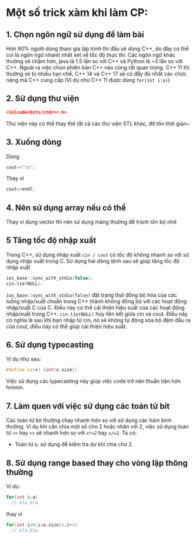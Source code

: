# Một số trick xàm khi làm CP:
## 1. Chọn ngôn ngữ sử dụng để làm bài
Hơn 90% người dùng tham gia lập trình thi đấu sẽ dùng C++, do đây có thể coi là ngôn ngữ nhanh nhất xét về tốc độ thực thi. Các ngôn ngữ khác thường sẽ chậm hơn, java là 1.5 lần so với C++ và Python là ~3 lần so với C++.
Ngoài ra việc chọn phiên bản C++ nào cũng rất quan trọng. C++ 11 thì thường sẽ bị nhiều hạn chế, C++ 14 và C++ 17 sẽ có đầy đủ nhất các chức năng mà C++ cung cấp (Ví dụ như C++ 11 được dùng  ```for(int i:a)```)

## 2. Sử dụng thư viện
```cpp
#inlcude<bits/stdc++.h>
```
Thư viện này có thể thay thế tất cả các thư viện STL khác, đỡ tốn thời gian~

## 3. Xuống dòng
Dùng
```cpp
cout<<"\n";
```
Thay vì
```cpp
cout<<endl;
```

## 4. Nên sử dụng array nếu có thể
Thay vì dùng vector thì nên sử dụng mảng thường để tránh tốn bộ nhớ

## 5 Tăng tốc độ nhập xuất
Trong C++, sử dụng nhập xuất ```cin / cout``` có tốc độ không nhanh so với sử dụng nhập xuất trong C.
Sử dụng hai dòng lệnh sau sẽ giúp tăng tốc độ nhập xuất
```cpp
ios_base::sync_with_stdio(false);
cin.tie(NULL);
```
```ios_base::sync_with_stdio(false)``` đặt trạng thái đồng bộ hóa của các luồng nhập/xuất chuẩn trong C++ thành không đồng bộ với các hoạt động nhập/xuất C của C. Điều này có thể cải thiện hiệu suất của các hoạt động nhập/xuất trong C++. ```cin.tie(NULL)``` hủy liên kết giữa cin và cout. Điều này có nghĩa là sau khi bạn nhập từ cin, nó sẽ không tự động xóa bộ đệm đầu ra của cout, điều này có thể giúp cải thiện hiệu suất.

## 6. Sử dụng typecasting
Ví dụ như sau:
```cpp
#define sz(x) (int)x.size()
```
Việc sử dụng các typecasting này giúp việc code trở nên thuẩn tiện hơn hmmm.

## 7. Làm quen với việc sử dụng các toán tử bit
Các toán tử bit thường chạy nhanh hơn so với sử dụng các hàm bình thường. Ví dụ khi cần chia một số cho 2 hoặc nhân với 2, việc sử dụng toán tử ```<<``` hay ```>>``` sẽ nhanh hơn so với ```x*=2``` hay ```x/=2```.
Ta có:
- Toán tử ```&```: sử dụng để kiểm tra dư khi chia cho 2.

## 8. Sử dụng range based thay cho vòng lặp thông thường
Ví du:
```cpp
for(int i:a)
  // bla bla
```
thay vì
```cpp
for(int i=0;i<a.size();i++)
  // bla bla
```
